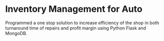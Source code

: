 # Inventory Management for Auto
 Programmed a one stop solution to increase efficiency of the shop in both turnaround time of repairs and profit margin using Python Flask and MongoDB.
